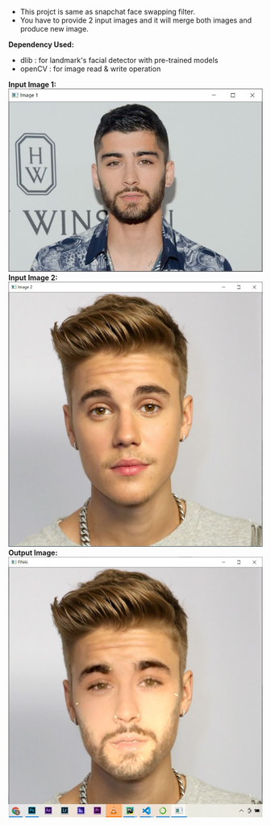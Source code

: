 - This projct is same as snapchat face swapping filter. 
- You have to provide 2 input images and it will merge both images and produce new image.

<b>Dependency Used:</b>
- dlib : for landmark's facial detector with pre-trained models
- openCV : for image read & write operation

<b>Input Image 1:</b>
<img src="Output1.JPG"/>
<b>Input Image 2:</b>
<img src="Output2.JPG"/>
<b>Output Image:</b>
<img src="Output3.JPG"/>
